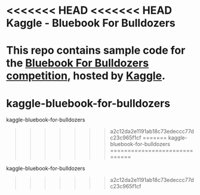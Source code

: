 <<<<<<< HEAD
<<<<<<< HEAD
Kaggle - Bluebook For Bulldozers
================================

This repo contains sample code for the [Bluebook For Bulldozers competition](https://www.kaggle.com/c/bluebook-for-bulldozers/), hosted by [Kaggle](http://www.kaggle.com).
=======
kaggle-bluebook-for-bulldozers
==============================

kaggle-bluebook-for-bulldozers
>>>>>>> a2c12da2e1191ab18c73edeccc77dc23c965f1cf
=======
kaggle-bluebook-for-bulldozers
==============================

kaggle-bluebook-for-bulldozers
>>>>>>> a2c12da2e1191ab18c73edeccc77dc23c965f1cf
